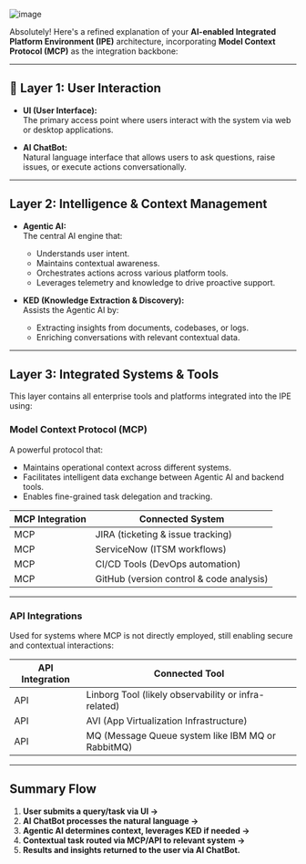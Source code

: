 ![image](https://github.com/user-attachments/assets/32121540-b9ee-44d2-b1b2-93663b9c3628)

Absolutely! Here's a refined explanation of your **AI-enabled Integrated Platform Environment (IPE)** architecture, incorporating **Model Context Protocol (MCP)** as the integration backbone:

---

## 🔷 **Layer 1: User Interaction**

- **UI (User Interface):**  
  The primary access point where users interact with the system via web or desktop applications.

- **AI ChatBot:**  
  Natural language interface that allows users to ask questions, raise issues, or execute actions conversationally.

---

## **Layer 2: Intelligence & Context Management**

- **Agentic AI:**  
  The central AI engine that:
  - Understands user intent.
  - Maintains contextual awareness.
  - Orchestrates actions across various platform tools.
  - Leverages telemetry and knowledge to drive proactive support.

- **KED (Knowledge Extraction & Discovery):**  
  Assists the Agentic AI by:
  - Extracting insights from documents, codebases, or logs.
  - Enriching conversations with relevant contextual data.

---

## **Layer 3: Integrated Systems & Tools**

This layer contains all enterprise tools and platforms integrated into the IPE using:

###  **Model Context Protocol (MCP)**
A powerful protocol that:
- Maintains operational context across different systems.
- Facilitates intelligent data exchange between Agentic AI and backend tools.
- Enables fine-grained task delegation and tracking.

| MCP Integration | Connected System   |
|-----------------|--------------------|
| MCP             | JIRA (ticketing & issue tracking) |
| MCP             | ServiceNow (ITSM workflows)       |
| MCP             | CI/CD Tools (DevOps automation)   |
| MCP             | GitHub (version control & code analysis) |

---

### **API Integrations**
Used for systems where MCP is not directly employed, still enabling secure and contextual interactions:

| API Integration | Connected Tool     |
|-----------------|--------------------|
| API             | Linborg Tool (likely observability or infra-related) |
| API             | AVI (App Virtualization Infrastructure)              |
| API             | MQ (Message Queue system like IBM MQ or RabbitMQ)    |

---

##  **Summary Flow**
1. **User submits a query/task via UI →**
2. **AI ChatBot processes the natural language →**
3. **Agentic AI determines context, leverages KED if needed →**
4. **Contextual task routed via MCP/API to relevant system →**
5. **Results and insights returned to the user via AI ChatBot.**

